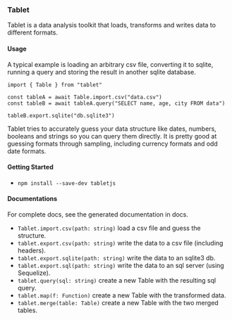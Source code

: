 ### Tablet

Tablet is a data analysis toolkit that loads, transforms and writes data to different formats. 

#### Usage

A typical example is loading an arbitrary csv file, converting it to sqlite, running a query and storing the result in another sqlite database.

```
import { Table } from "tablet"

const tableA = await Table.import.csv("data.csv")
const tableB = await tableA.query("SELECT name, age, city FROM data")

tableB.export.sqlite("db.sqlite3")
```

Tablet tries to accurately guess your data structure like dates, numbers, booleans and strings so you can query them directly. It is pretty good at guessing formats through sampling, including currency formats and odd date formats.

#### Getting Started

- `npm install --save-dev tabletjs`

#### Documentations

For complete docs, see the generated documentation in docs.

- `Tablet.import.csv(path: string)` load a csv file and guess the structure.
- `tablet.export.csv(path: string)` write the data to a csv file (including headers).
- `tablet.export.sqlite(path: string)` write the data to an sqlite3 db.
- `tablet.export.sql(path: string)` write the data to an sql server (using Sequelize).
- `tablet.query(sql: string)` create a new Table with the resulting sql query.
- `tablet.map(f: Function)` create a new Table with the transformed data.
- `tablet.merge(table: Table)` create a new Table with the two merged tables.